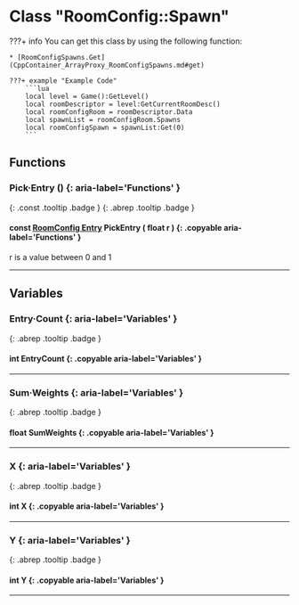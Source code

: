 # Class "RoomConfig::Spawn"

???+ info
    You can get this class by using the following function:

    * [RoomConfigSpawns.Get](CppContainer_ArrayProxy_RoomConfigSpawns.md#get)

    ???+ example "Example Code"
        ```lua
        local level = Game():GetLevel()
        local roomDescriptor = level:GetCurrentRoomDesc()
        local roomConfigRoom = roomDescriptor.Data
        local spawnList = roomConfigRoom.Spawns
        local roomConfigSpawn = spawnList:Get(0)
        ```

## Functions
### Pick·Entry () {: aria-label='Functions' }
[ ](#){: .const .tooltip .badge } [ ](#){: .abrep .tooltip .badge }
#### const [RoomConfig Entry](RoomConfig_Entry.md) PickEntry ( float r ) {: .copyable aria-label='Functions' }
r is a value between 0 and 1
___
## Variables
### Entry·Count {: aria-label='Variables' }
[ ](#){: .abrep .tooltip .badge }
#### int EntryCount  {: .copyable aria-label='Variables' }

___
### Sum·Weights {: aria-label='Variables' }
[ ](#){: .abrep .tooltip .badge }
#### float SumWeights  {: .copyable aria-label='Variables' }

___
### X {: aria-label='Variables' }
[ ](#){: .abrep .tooltip .badge }
#### int X  {: .copyable aria-label='Variables' }

___
### Y {: aria-label='Variables' }
[ ](#){: .abrep .tooltip .badge }
#### int Y  {: .copyable aria-label='Variables' }

___
